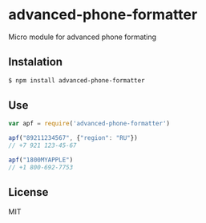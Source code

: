 # advanced-phone-formatter

  Micro module for advanced phone formating

## Instalation

```sh
$ npm install advanced-phone-formatter
```

## Use

```js
var apf = require('advanced-phone-formatter')

apf("89211234567", {"region": "RU"})
// +7 921 123-45-67

apf("1800MYAPPLE")
// +1 800-692-7753
```

## License

  MIT
